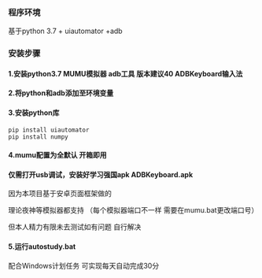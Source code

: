 ### 程序环境
基于python 3.7 + uiautomator +adb
### 安装步骤

#### 1.安装python3.7    MUMU模拟器    adb工具  版本建议40  ADBKeyboard输入法

#### 2.将python和adb添加至环境变量

#### 3.安装python库

```
pip install uiautomator
pip install numpy
```

#### 4.mumu配置为全默认 开箱即用

####    仅需打开usb调试，安装好学习强国apk  ADBKeyboard.apk 

因为本项目基于安卓页面框架做的  

理论夜神等模拟器都支持 （每个模拟器端口不一样 需要在mumu.bat更改端口号）

但本人精力有限未去测试如有问题 自行解决

####  5.运行autostudy.bat
配合Windows计划任务 可实现每天自动完成30分
